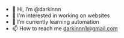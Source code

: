 - 👋 Hi, I’m @darkinnn
- 👀 I'm interested in working on websites
- 🌱 I’m currently learning automation
- 📫 How to reach me darkinnn1@gmail.com

